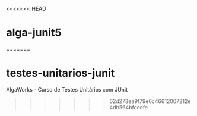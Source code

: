 <<<<<<< HEAD
# alga-junit5
=======
# testes-unitarios-junit
AlgaWorks - Curso de Testes Unitários com JUnit
>>>>>>> 62d273ea9f79e6c46612007212e4db564bfceefe
